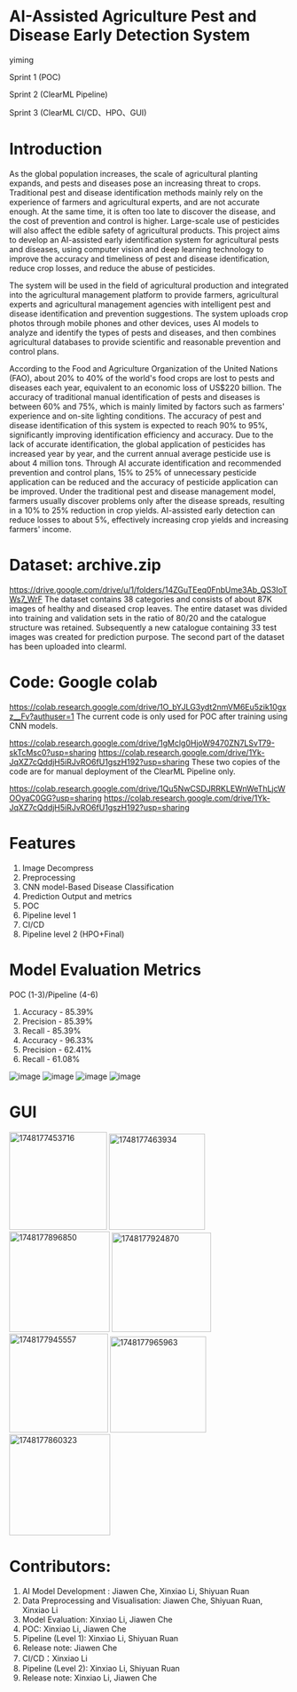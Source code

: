 # AI-Assisted Agriculture Pest and Disease Early Detection System
yiming

Sprint 1 (POC)

Sprint 2 (ClearML Pipeline)

Sprint 3 (ClearML CI/CD、HPO、GUI)

# Introduction

As the global population increases, the scale of agricultural planting expands, and pests and diseases pose an increasing threat to crops. Traditional pest and disease identification methods mainly rely on the experience of farmers and agricultural experts, and are not accurate enough. At the same time, it is often too late to discover the disease, and the cost of prevention and control is higher. Large-scale use of pesticides will also affect the edible safety of agricultural products. This project aims to develop an AI-assisted early identification system for agricultural pests and diseases, using computer vision and deep learning technology to improve the accuracy and timeliness of pest and disease identification, reduce crop losses, and reduce the abuse of pesticides.

The system will be used in the field of agricultural production and integrated into the agricultural management platform to provide farmers, agricultural experts and agricultural management agencies with intelligent pest and disease identification and prevention suggestions. The system uploads crop photos through mobile phones and other devices, uses AI models to analyze and identify the types of pests and diseases, and then combines agricultural databases to provide scientific and reasonable prevention and control plans.

According to the Food and Agriculture Organization of the United Nations (FAO), about 20% to 40% of the world's food crops are lost to pests and diseases each year, equivalent to an economic loss of US$220 billion. The accuracy of traditional manual identification of pests and diseases is between 60% and 75%, which is mainly limited by factors such as farmers' experience and on-site lighting conditions. The accuracy of pest and disease identification of this system is expected to reach 90% to 95%, significantly improving identification efficiency and accuracy. Due to the lack of accurate identification, the global application of pesticides has increased year by year, and the current annual average pesticide use is about 4 million tons. Through AI accurate identification and recommended prevention and control plans, 15% to 25% of unnecessary pesticide application can be reduced and the accuracy of pesticide application can be improved. Under the traditional pest and disease management model, farmers usually discover problems only after the disease spreads, resulting in a 10% to 25% reduction in crop yields. AI-assisted early detection can reduce losses to about 5%, effectively increasing crop yields and increasing farmers' income.

# Dataset: archive.zip 
https://drive.google.com/drive/u/1/folders/14ZGuTEeq0FnbUme3Ab_QS3IoTWs7_WrF 
The dataset contains 38 categories and consists of about 87K images of healthy and diseased crop leaves. The entire dataset was divided into training and validation sets in the ratio of 80/20 and the catalogue structure was retained. Subsequently a new catalogue containing 33 test images was created for prediction purpose.
The second part of the dataset has been uploaded into clearml.

# Code: Google colab 
https://colab.research.google.com/drive/1O_bYJLG3ydt2nmVM6Eu5zik10gxz__Fv?authuser=1
The current code is only used for POC after training using CNN models.

https://colab.research.google.com/drive/1gMclg0HjoW9470ZN7LSvT79-skTcMsc0?usp=sharing
https://colab.research.google.com/drive/1Yk-JqXZ7cQddjH5iRJvRO6fU1gszH192?usp=sharing
These two copies of the code are for manual deployment of the ClearML Pipeline only.

https://colab.research.google.com/drive/1Qu5NwCSDJRRKLEWnWeThLjcWOOyaC0GG?usp=sharing
https://colab.research.google.com/drive/1Yk-JqXZ7cQddjH5iRJvRO6fU1gszH192?usp=sharing

# Features
1. Image Decompress
2. Preprocessing
3. CNN model-Based Disease Classification
4. Prediction Output and metrics
5. POC
6. Pipeline level 1
7. CI/CD
8. Pipeline level 2 (HPO+Final)

# Model Evaluation Metrics
POC (1-3)/Pipeline (4-6)
1. Accuracy - 85.39%
2. Precision - 85.39%
3. Recall - 85.39%
4. Accuracy - 96.33%
5. Precision - 62.41%
6. Recall - 61.08%


![image](https://github.com/user-attachments/assets/6025ff74-717e-432d-8d91-66ef9b6ffbef)
![image](https://github.com/user-attachments/assets/05955bad-e0e3-4f6a-9edf-045ad69b5be7)
![image](https://github.com/user-attachments/assets/20ae9ac2-fb1f-4d6e-8f97-d69b670ffb34)
![image](https://github.com/user-attachments/assets/c67a35e5-b4f0-45d8-9068-1ecd56e93a04)

# GUI
<img width="176" alt="1748177453716" src="https://github.com/user-attachments/assets/8318823b-2cb5-46fc-9928-ec6b3415b543" />
<img width="173" alt="1748177463934" src="https://github.com/user-attachments/assets/917f46d0-132f-46f7-8cbc-90f59f5177f9" />
<img width="181" alt="1748177896850" src="https://github.com/user-attachments/assets/f28560ea-a71d-4903-b2f6-6e0c220ba89b" />
<img width="179" alt="1748177924870" src="https://github.com/user-attachments/assets/6c1fc2df-7979-436b-84da-abdd0f37926b" />
<img width="178" alt="1748177945557" src="https://github.com/user-attachments/assets/09fc4793-e842-4170-a064-d23649564cc0" />
<img width="173" alt="1748177965963" src="https://github.com/user-attachments/assets/b5daedb9-e9d0-4267-b32f-fc2418a89594" />
<img width="182" alt="1748177860323" src="https://github.com/user-attachments/assets/72e7b106-0681-4b3a-9913-3928a79207ad" />

# Contributors:
1. AI Model Development : Jiawen Che, Xinxiao Li, Shiyuan Ruan
2. Data Preprocessing and Visualisation: Jiawen Che, Shiyuan Ruan, Xinxiao Li
3. Model Evaluation: Xinxiao Li, Jiawen Che
4. POC: Xinxiao Li, Jiawen Che
5. Pipeline (Level 1): Xinxiao Li, Shiyuan Ruan
6. Release note: Jiawen Che
7. CI/CD：Xinxiao Li
8. Pipeline (Level 2): Xinxiao Li, Shiyuan Ruan
9. Release note: Xinxiao Li, Jiawen Che
